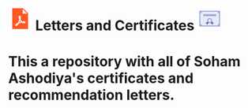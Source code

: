 # ![Alt](images/pdf.png "Pdf") Letters and Certificates ![Alt](images/cert.png "Cert")

# This a repository with all of Soham Ashodiya's certificates and recommendation letters.
